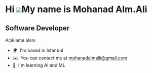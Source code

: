 Hi ![](https://user-images.githubusercontent.com/18350557/176309783-0785949b-9127-417c-8b55-ab5a4333674e.gif)My name is Mohanad Alm.Ali
=======================================================================================================================================

Software Developer
------------------

Açıklama alanı

* 🌍  I'm based in İstanbul
* ✉️  You can contact me at [mohanadalmalii@gmail.com](mailto:mohanadalmalii@gmail.com)
* 🧠  I'm learning AI and ML
